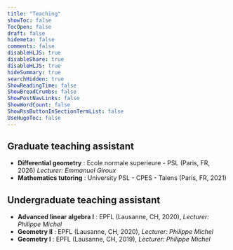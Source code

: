 ```yaml
---
title: "Teaching"
showToc: false
TocOpen: false
draft: false
hidemeta: false
comments: false
disableHLJS: true
disableShare: true
disableHLJS: true
hideSummary: true
searchHidden: true
ShowReadingTime: false
ShowBreadCrumbs: false
ShowPostNavLinks: false
ShowWordCount: false
ShowRssButtonInSectionTermList: false
UseHugoToc: false
---
```

## Graduate teaching assistant
- __Differential geometry__ : Ecole normale superieure - PSL (Paris, FR, 2026) _Lecturer: Emmanuel Giroux_ 
- __Mathematics tutoring__ : University PSL - CPES - Talens (Paris, FR, 2021)

## Undergraduate teaching assistant
- __Advanced linear algebra I__ : EPFL (Lausanne, CH, 2020), _Lecturer: Philippe Michel_
- __Geometry II__ : EPFL (Lausanne, CH, 2020), _Lecturer: Philippe Michel_
- __Geometry I__ : EPFL (Lausanne, CH, 2019), _Lecturer: Philippe Michel_